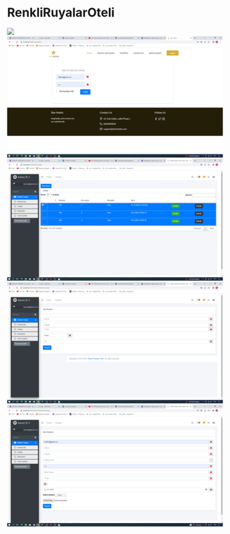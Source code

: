 # RenkliRuyalarOteli

![](https://github.com/levent3/RenkliRuyalarOteli/blob/master/ProjectImages/image1.png)
![](https://github.com/levent3/RenkliRuyalarOteli/blob/master/ProjectImages/image2.png)
![](https://github.com/levent3/RenkliRuyalarOteli/blob/master/ProjectImages/image3.png)
![](https://github.com/levent3/RenkliRuyalarOteli/blob/master/ProjectImages/image4.png)
![](https://github.com/levent3/RenkliRuyalarOteli/blob/master/ProjectImages/image5.png)


